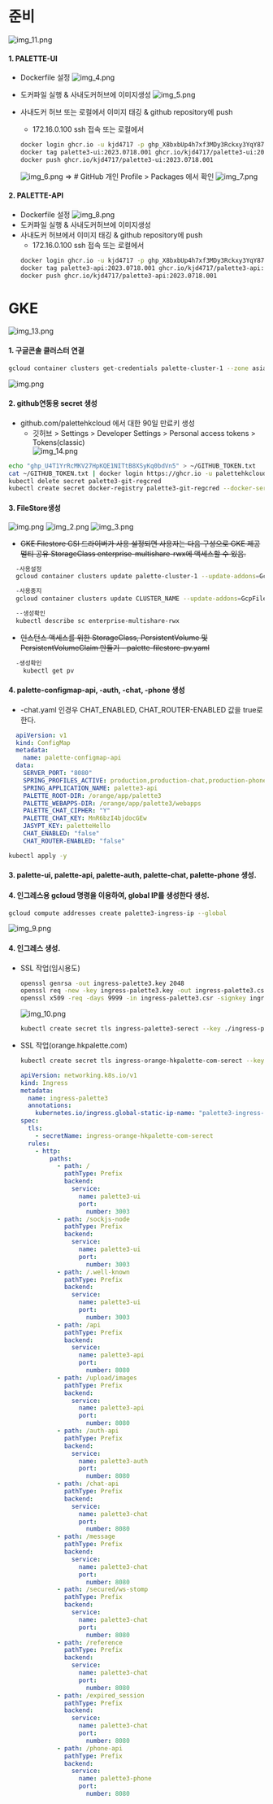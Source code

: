 # 준비
  ![img_11.png](assets/img_11.png)
#### 1. PALETTE-UI

  * Dockerfile 설정
  ![img_4.png](assets/img_4.png)

  * 도커파일 실행 & 사내도커허브에 이미지생성 
  ![img_5.png](assets/img_5.png)

  * 사내도커 허브 또는 로컬에서 이미지 태깅 & github repository에 push
    - 172.16.0.100 ssh 접속 또는 로컬에서
    ```bash    
    docker login ghcr.io -u kjd4717 -p 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
    docker tag palette3-ui:2023.0718.001 ghcr.io/kjd4717/palette3-ui:2023.0718.001
    docker push ghcr.io/kjd4717/palette3-ui:2023.0718.001
    ```
    ![img_6.png](assets/img_6.png)
    => # GitHub 개인 Profile > Packages 에서 확인
    ![img_7.png](assets/img_7.png)

#### 2. PALETTE-API 
  * Dockerfile 설정
    ![img_8.png](assets/img_8.png)
  * 도커파일 실행 & 사내도커허브에 이미지생성
  * 사내도커 허브에서 이미지 태깅 & github repository에 push
    - 172.16.0.100 ssh 접속 또는 로컬에서    
    ```bash    
    docker login ghcr.io -u kjd4717 -p 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
    docker tag palette3-api:2023.0718.001 ghcr.io/kjd4717/palette3-api:2023.0718.001
    docker push ghcr.io/kjd4717/palette3-api:2023.0718.001
    ```

  
# GKE
  ![img_13.png](assets/img_13.png)

#### 1. 구글콘솔 클러스터 연결
  ```bash
  gcloud container clusters get-credentials palette-cluster-1 --zone asia-northeast3-b --project palette-393108
  ```
  ![img.png](assets/img1.png)

#### 2. github연동용 secret 생성 
  * github.com/palettehkcloud 에서 대한 90일 만료키 생성
    - 깃허브 > Settings > Developer Settings > Personal access tokens > Tokens(classic)  
    ![img_14.png](assets/img_14.png)
  ```bash
  echo "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" > ~/GITHUB_TOKEN.txt 
  cat ~/GITHUB_TOKEN.txt | docker login https://ghcr.io -u palettehkcloud --password-stdin
  kubectl delete secret palette3-git-regcred    
  kubectl create secret docker-registry palette3-git-regcred --docker-server=ghcr.io --docker-username=palettehkcloud --docker-password=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 --docker-email=palettehkcloud@gmail.com  
  ```  

#### 3. FileStore생성
  ![img.png](assets/img.png)
  ![img_2.png](assets/img_2.png)
  ![img_3.png](assets/img_3.png)

  * ~~GKE Filestore CSI 드라이버가 사용 설정되면 사용자는 다음 구성으로 GKE 제공 멀티 공유 StorageClass enterprise-multishare-rwx에 액세스할 수 있음.~~
  ```bash
    -사용설정
    gcloud container clusters update palette-cluster-1 --update-addons=GcpFilestoreCsiDriver=ENABLED --location asia-northeast3-b
  
    -사용중지
    gcloud container clusters update CLUSTER_NAME --update-addons=GcpFilestoreCsiDriver=DISABLED --location asia-northeast3-b
  
    --생성확인
    kubectl describe sc enterprise-multishare-rwx
  
  ```
  * ~~인스턴스 액세스를 위한 StorageClass, PersistentVolume 및 PersistentVolumeClaim 만들기 - palette-filestore-pv.yaml~~
  ```bash
    -생성확인
      kubectl get pv
  ```

#### 4. palette-configmap-api, -auth, -chat, -phone 생성
  * -chat.yaml 인경우 CHAT_ENABLED, CHAT_ROUTER-ENABLED 값을 true로 한다.
  ```yaml
    apiVersion: v1
    kind: ConfigMap
    metadata:
      name: palette-configmap-api
    data:
      SERVER_PORT: "8080"
      SPRING_PROFILES_ACTIVE: production,production-chat,production-phone
      SPRING_APPLICATION_NAME: palette3-api
      PALETTE_ROOT-DIR: /orange/app/palette3
      PALETTE_WEBAPPS-DIR: /orange/app/palette3/webapps
      PALETTE_CHAT_CIPHER: "Y"
      PALETTE_CHAT_KEY: MnR6bzI4bjdocGEw
      JASYPT_KEY: paletteHello
      CHAT_ENABLED: "false"
      CHAT_ROUTER-ENABLED: "false"
  ```
  ```bash
  kubectl apply -y 
  ```


#### 3. palette-ui, palette-api, palette-auth, palette-chat, palette-phone 생성.

#### 4. 인그레스용 gcloud 명령을 이용하여, global IP를 생성한다 생성.
  ```bash
  gcloud compute addresses create palette3-ingress-ip --global
  ```
![img_9.png](assets/img_9.png)


#### 4. 인그레스 생성. 
  * SSL 작업(임시용도)
    ```bash 
    openssl genrsa -out ingress-palette3.key 2048
    openssl req -new -key ingress-palette3.key -out ingress-palette3.csr
    openssl x509 -req -days 9999 -in ingress-palette3.csr -signkey ingress-palette3.key -out ingress-palette3.crt
    ```
    ![img_10.png](assets/img_10.png)
    
    ```bash
    kubectl create secret tls ingress-palette3-serect --key ./ingress-palette3.key --cert ./ingress-palette3.crt
    ```
* SSL 작업(orange.hkpalette.com)
  ```bash
  kubectl create secret tls ingress-orange-hkpalette-com-serect --key ./ssl/orange.hkpalette.com/private.pem --cert ./ssl/orange.hkpalette.com/cert.pem
  ```  
    ```yaml
    apiVersion: networking.k8s.io/v1
    kind: Ingress
    metadata:
      name: ingress-palette3
      annotations:
        kubernetes.io/ingress.global-static-ip-name: "palette3-ingress-ip"
    spec:
      tls:
        - secretName: ingress-orange-hkpalette-com-serect
      rules:
        - http:
            paths:
              - path: /
                pathType: Prefix
                backend:
                  service:
                    name: palette3-ui
                    port:
                      number: 3003
              - path: /sockjs-node
                pathType: Prefix
                backend:
                  service:
                    name: palette3-ui
                    port:
                      number: 3003
              - path: /.well-known
                pathType: Prefix
                backend:
                  service:
                    name: palette3-ui
                    port:
                      number: 3003
              - path: /api
                pathType: Prefix
                backend:
                  service:
                    name: palette3-api
                    port:
                      number: 8080
              - path: /upload/images
                pathType: Prefix
                backend:
                  service:
                    name: palette3-api
                    port:
                      number: 8080
              - path: /auth-api
                pathType: Prefix
                backend:
                  service:
                    name: palette3-auth
                    port:
                      number: 8080
              - path: /chat-api
                pathType: Prefix
                backend:
                  service:
                    name: palette3-chat
                    port:
                      number: 8080
              - path: /message
                pathType: Prefix
                backend:
                  service:
                    name: palette3-chat
                    port:
                      number: 8080
              - path: /secured/ws-stomp
                pathType: Prefix
                backend:
                  service:
                    name: palette3-chat
                    port:
                      number: 8080
              - path: /reference
                pathType: Prefix
                backend:
                  service:
                    name: palette3-chat
                    port:
                      number: 8080
              - path: /expired_session
                pathType: Prefix
                backend:
                  service:
                    name: palette3-chat
                    port:
                      number: 8080
              - path: /phone-api
                pathType: Prefix
                backend:
                  service:
                    name: palette3-phone
                    port:
                      number: 8080
  
    ```
